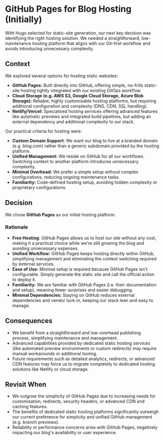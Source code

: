 # GitHub Pages for Blog Hosting (Initially)

With Hugo selected for static-site generation, our next key decision was identifying the right hosting solution. We
needed a straightforward, low-maintenance hosting platform that aligns with our Git-first workflow and avoids
introducing unnecessary complexity.

## Context

We explored several options for hosting static websites:

- **GitHub Pages:** Built directly into GitHub, offering simple, no-frills static-site hosting tightly integrated with
  our existing GitOps workflow.
- **Cloud Storage (e.g. AWS S3, Google Cloud Storage, Azure Blob Storage):** Reliable, highly customisable hosting
  platforms, but requiring additional configuration and complexity (DNS, CDN, SSL handling).
- **Netlify/Vercel:** Specialised hosting services offering advanced features like automatic previews and integrated
  build pipelines, but adding an external dependency and additional complexity to our stack.

Our practical criteria for hosting were:

- **Custom Domain Support**: We want our blog to live at a branded domain (e.g. blog.com) rather than a generic
  subdomain provided by the hosting platform.
- **Unified Management:** We reside on GitHub for all our workflows. Switching context to another platform introduces
  unnecessary complexity.
- **Minimal Overhead:** We prefer a simple setup without complex configurations, reducing ongoing maintenance tasks.
- **Familiarity:** Code-defined hosting setup, avoiding hidden complexity or proprietary configurations.

## Decision

We chose **GitHub Pages** as our initial hosting platform.

### Rationale

- **Free Hosting**: GitHub Pages allows us to host our site without any cost, making it a practical choice while we're
  still growing the blog and avoiding unnecessary expenses.
- **Unified Workflow:** GitHub Pages keeps hosting directly within GitHub, simplifying management and eliminating the
  context switching required by external services.
- **Ease of Use:** Minimal setup is required because GitHub Pages isn't configurable. Simply generate the static site
  and call the official action to deploy it.
- **Familiarity:** We are familiar with GitHub Pages (i.e. their documentation and setup), meaning fewer surprises and
  easier debugging.
- **Minimal Dependencies:** Staying on GitHub reduces external dependencies and vendor lock-in, keeping our stack lean
  and easy to manage.

## Consequences

- We benefit from a straightforward and low-overhead publishing process, simplifying maintenance and management.
- Advanced capabilities provided by dedicated static hosting services (like automated preview environments or custom
  redirects) may require manual workarounds or additional tooling.
- Future requirements such as detailed analytics, redirects, or advanced CDN features may force us to migrate completely
  to dedicated hosting solutions like Netlify or cloud storage.

## Revisit When

- We outgrow the simplicity of GitHub Pages due to increasing needs for customisation, redirects, security headers, or
  advanced CDN and caching features.
- The benefits of dedicated static hosting platforms significantly outweigh our current preference for simplicity and
  unified GitHub management (e.g. branch previews).
- Reliability or performance concerns arise with GitHub Pages, negatively impacting our blog's availability or user
  experience.
